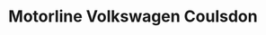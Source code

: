 ---
title: "Motorline Volkswagen Coulsdon"
url: /coulsdon/motorline-volkswagen-coulsdon/
shop: Autohaus
---